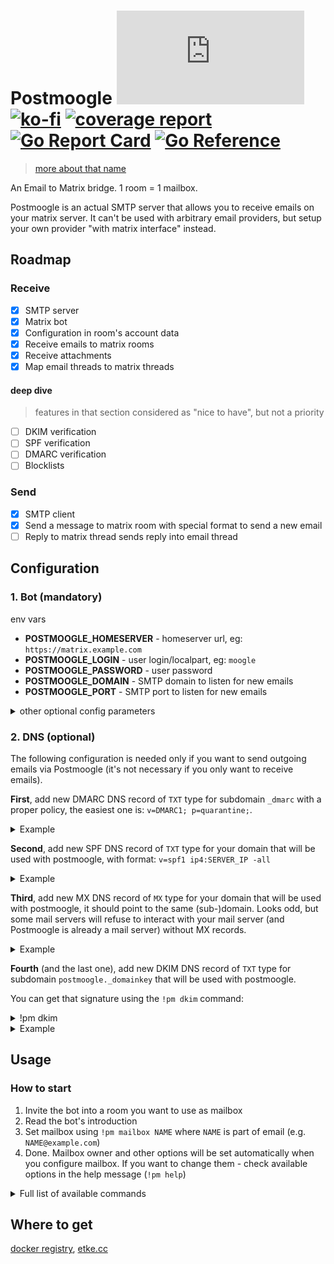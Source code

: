 # Postmoogle [![Matrix](https://img.shields.io/matrix/postmoogle:etke.cc?logo=matrix&style=for-the-badge&server_fqdn=matrix.org)](https://matrix.to/#/#postmoogle:etke.cc)[![ko-fi](https://ko-fi.com/img/githubbutton_sm.svg)](https://ko-fi.com/etkecc) [![coverage report](https://gitlab.com/etke.cc/postmoogle/badges/main/coverage.svg)](https://gitlab.com/etke.cc/postmoogle/-/commits/main) [![Go Report Card](https://goreportcard.com/badge/gitlab.com/etke.cc/postmoogle)](https://goreportcard.com/report/gitlab.com/etke.cc/postmoogle) [![Go Reference](https://pkg.go.dev/badge/gitlab.com/etke.cc/postmoogle.svg)](https://pkg.go.dev/gitlab.com/etke.cc/postmoogle)

> [more about that name](https://finalfantasy.fandom.com/wiki/The_Little_Postmoogle_That_Could)

An Email to Matrix bridge. 1 room = 1 mailbox.

Postmoogle is an actual SMTP server that allows you to receive emails on your matrix server.
It can't be used with arbitrary email providers, but setup your own provider "with matrix interface" instead.

## Roadmap

### Receive

- [x] SMTP server
- [x] Matrix bot
- [x] Configuration in room's account data
- [x] Receive emails to matrix rooms
- [x] Receive attachments
- [x] Map email threads to matrix threads

#### deep dive

> features in that section considered as "nice to have", but not a priority

- [ ] DKIM verification
- [ ] SPF verification
- [ ] DMARC verification
- [ ] Blocklists 

### Send

- [x] SMTP client
- [x] Send a message to matrix room with special format to send a new email
- [ ] Reply to matrix thread sends reply into email thread

## Configuration

### 1. Bot (mandatory)

env vars

* **POSTMOOGLE_HOMESERVER** - homeserver url, eg: `https://matrix.example.com`
* **POSTMOOGLE_LOGIN** - user login/localpart, eg: `moogle`
* **POSTMOOGLE_PASSWORD** - user password
* **POSTMOOGLE_DOMAIN** - SMTP domain to listen for new emails
* **POSTMOOGLE_PORT** - SMTP port to listen for new emails

<details>
<summary>other optional config parameters</summary>

* **POSTMOOGLE_NOENCRYPTION** - disable encryption support
* **POSTMOOGLE_STATUSMSG** - presence status message
* **POSTMOOGLE_SENTRY_DSN** - sentry DSN
* **POSTMOOGLE_LOGLEVEL** - log level
* **POSTMOOGLE_DB_DSN** - database connection string
* **POSTMOOGLE_DB_DIALECT** - database dialect (postgres, sqlite3)
* **POSTMOOGLE_MAXSIZE** - max email size (including attachments) in megabytes
* **POSTMOOGLE_ADMINS** - a space-separated list of admin users. See `POSTMOOGLE_USERS` for syntax examples

You can find default values in [config/defaults.go](config/defaults.go)

</details>

### 2. DNS (optional)

The following configuration is needed only if you want to send outgoing emails via Postmoogle (it's not necessary if you only want to receive emails).

**First**, add new DMARC DNS record of `TXT` type for subdomain `_dmarc` with a proper policy, the easiest one is: `v=DMARC1; p=quarantine;`.

<details>
<summary>Example</summary>

```bash
$ dig txt _dmarc.example.com

; <<>> DiG 9.18.6 <<>> txt _dmarc.example.com
;; global options: +cmd
;; Got answer:
;; ->>HEADER<<- opcode: QUERY, status: NOERROR, id: 57306
;; flags: qr rd ra; QUERY: 1, ANSWER: 1, AUTHORITY: 0, ADDITIONAL: 1

;; OPT PSEUDOSECTION:
; EDNS: version: 0, flags:; udp: 1232
;; QUESTION SECTION:
;_dmarc.example.com.			IN	TXT

;; ANSWER SECTION:
_dmarc.example.com.		1799	IN	TXT	"v=DMARC1; p=quarantine;"

;; Query time: 46 msec
;; SERVER: 1.1.1.1#53(1.1.1.1) (UDP)
;; WHEN: Sun Sep 04 21:31:30 EEST 2022
;; MSG SIZE  rcvd: 79
```

</details>

**Second**, add new SPF DNS record of `TXT` type for your domain that will be used with postmoogle, with format: `v=spf1 ip4:SERVER_IP -all`

<details>
<summary>Example</summary>

```bash
$ dig txt example.com

; <<>> DiG 9.18.6 <<>> txt example.com
;; global options: +cmd
;; Got answer:
;; ->>HEADER<<- opcode: QUERY, status: NOERROR, id: 24796
;; flags: qr rd ra; QUERY: 1, ANSWER: 4, AUTHORITY: 0, ADDITIONAL: 1

;; OPT PSEUDOSECTION:
; EDNS: version: 0, flags:; udp: 1232
;; QUESTION SECTION:
;example.com.			IN	TXT

;; ANSWER SECTION:
example.com.		1799	IN	TXT	"v=spf1 ip4:111.111.111.111 -all"

;; Query time: 36 msec
;; SERVER: 1.1.1.1#53(1.1.1.1) (UDP)
;; WHEN: Sun Sep 04 21:35:04 EEST 2022
;; MSG SIZE  rcvd: 255
```

</details>

**Third**, add new MX DNS record of `MX` type for your domain that will be used with postmoogle, it should point to the same (sub-)domain.
Looks odd, but some mail servers will refuse to interact with your mail server (and Postmoogle is already a mail server) without MX records.

<details>
<summary>Example</summary>

```bash
dig MX example.com

; <<>> DiG 9.18.6 <<>> MX example.com
;; global options: +cmd
;; Got answer:
;; ->>HEADER<<- opcode: QUERY, status: NOERROR, id: 12688
;; flags: qr rd ra; QUERY: 1, ANSWER: 1, AUTHORITY: 0, ADDITIONAL: 1

;; OPT PSEUDOSECTION:
; EDNS: version: 0, flags:; udp: 1232
;; QUESTION SECTION:
;example.com.			IN	MX

;; ANSWER SECTION:
example.com.		1799	IN	MX	10 example.com.

;; Query time: 40 msec
;; SERVER: 1.1.1.1#53(1.1.1.1) (UDP)
;; WHEN: Tue Sep 06 16:44:47 EEST 2022
;; MSG SIZE  rcvd: 59
```

</details>

**Fourth** (and the last one), add new DKIM DNS record of `TXT` type for subdomain `postmoogle._domainkey` that will be used with postmoogle.

You can get that signature using the `!pm dkim` command:

<details>
<summary>!pm dkim</summary>

DKIM signature is: `v=DKIM1; k=ed25519; p=OcVzOwAONDfgbJX/5vwzlXOs9gUDO0YKlXHaDnBJtXw=`.
You need to add it to your DNS records (if not already):
Add new DNS record with type = `TXT`, key (subdomain/from): `postmoogle._domainkey` and value (to):

```
v=DKIM1; k=ed25519; p=OcVzOwAONDfgbJX/5vwzlXOs9gUDO0YKlXHaDnBJtXw=
```

Without that record other email servers may reject your emails as spam, kupo.

</details>

<details>
<summary>Example</summary>

```bash
$ dig TXT postmoogle._domainkey.example.com

; <<>> DiG 9.18.6 <<>> TXT postmoogle._domainkey.example.com
;; global options: +cmd
;; Got answer:
;; ->>HEADER<<- opcode: QUERY, status: NOERROR, id: 59014
;; flags: qr rd ra; QUERY: 1, ANSWER: 2, AUTHORITY: 0, ADDITIONAL: 1

;; OPT PSEUDOSECTION:
; EDNS: version: 0, flags:; udp: 1232
;; QUESTION SECTION:
;postmoogle._domainkey.example.com.	IN	TXT

;; ANSWER SECTION:
postmoogle._domainkey.example.com. 600	IN TXT  "v=DKIM1; k=ed25519; p=OcVzOwAONDfgbJX/5vwzlXOs9gUDO0YKlXHaDnBJtXw="

;; Query time: 90 msec
;; SERVER: 1.1.1.1#53(1.1.1.1) (UDP)
;; WHEN: Mon Sep 05 16:16:21 EEST 2022
;; MSG SIZE  rcvd: 525
```

</details>

## Usage

### How to start

1. Invite the bot into a room you want to use as mailbox
2. Read the bot's introduction
3. Set mailbox using `!pm mailbox NAME` where `NAME` is part of email (e.g. `NAME@example.com`)
4. Done. Mailbox owner and other options will be set automatically when you configure mailbox.
If you want to change them - check available options in the help message (`!pm help`)

<details>
<summary>Full list of available commands</summary>

* **!pm help** - Show help message
* **!pm stop** - Disable bridge for the room and clear all configuration

---

* **!pm mailbox** - Get or set mailbox of the room
* **!pm owner** - Get or set owner of the room

---

* **!pm nosender** - Get or set `nosender` of the room (`true` - hide email sender; `false` - show email sender)
* **!pm nosubject** - Get or set `nosubject` of the room (`true` - hide email subject; `false` - show email subject)
* **!pm nohtml** - Get or set `nohtml` of the room (`true` - ignore HTML in email; `false` - parse HTML in emails)
* **!pm nothreads** - Get or set `nothreads` of the room (`true` - ignore email threads; `false` - convert email threads into matrix threads)
* **!pm nofiles** - Get or set `nofiles` of the room (`true` - ignore email attachments; `false` - upload email attachments)

---

* **!pm dkim** - Get DKIM signature
* **!pm users** - Get or set allowed users patterns
* **!pm mailboxes** - Show the list of all mailboxes
* **!pm delete** &lt;mailbox&gt; - Delete specific mailbox

</details>


## Where to get

[docker registry](https://gitlab.com/etke.cc/postmoogle/container_registry), [etke.cc](https://etke.cc)
